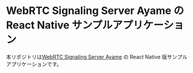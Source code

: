 # WebRTC Signaling Server Ayame の React Native サンプルアプリケーション

本リポジトリは[WebRTC Signaling Server Ayame](https://github.com/OpenAyame/ayame) の React Native 版サンプルアプリケーションです。
